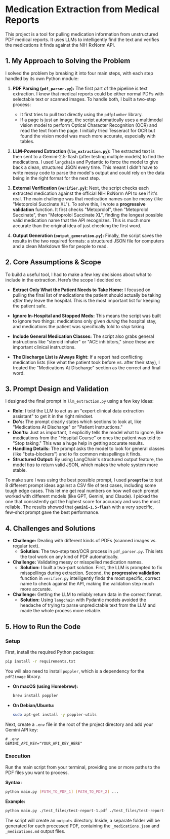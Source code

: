 # Medication Extraction from Medical Reports

This project is a tool for pulling medication information from unstructured PDF medical reports. It uses LLMs to intelligently find the text and verifies the medications it finds against the NIH RxNorm API.

## 1. My Approach to Solving the Problem

I solved the problem by breaking it into four main steps, with each step handled by its own Python module:

1.  **PDF Parsing (`pdf_parser.py`):** The first part of the pipeline is text extraction. I knew that medical reports could be either normal PDFs with selectable text or scanned images. To handle both, I built a two-step process:
    * It first tries to pull text directly using the `pdfplumber` library.
    * If a page is just an image, the script automatically uses a multimodal vision model to perform Optical Character Recognition (OCR) and read the text from the page. I initially tried Tesseract for OCR but found the vision model was much more accurate, especially with tables.

2.  **LLM-Powered Extraction (`llm_extraction.py`):** The extracted text is then sent to a Gemini-2.5-flash (after testing multiple models) to find the medications. I used `langchain` and Pydantic to force the model to give back a clean, structured JSON every time. This meant I didn't have to write messy code to parse the model's output and could rely on the data being in the right format for the next step.

3.  **External Verification (`verifier.py`):** Next, the script checks each extracted medication against the official NIH RxNorm API to see if it's real. The main challenge was that medication names can be messy (like "Metoprolol Succinate XL"). To solve this, I wrote a **progressive validation** function. It first checks "Metoprolol", then "Metoprolol Succinate", then "Metoprolol Succinate XL", finding the longest possible valid medication name that the API recognizes. This is much more accurate than the original idea of just checking the first word.

4.  **Output Generation (`output_generation.py`):** Finally, the script saves the results in the two required formats: a structured JSON file for computers and a clean Markdown file for people to read.

## 2. Core Assumptions & Scope

To build a useful tool, I had to make a few key decisions about what to include in the extraction. Here’s the scope I decided on:

* **Extract Only What the Patient Needs to Take Home:** I focused on pulling the final list of medications the patient should actually be taking *after* they leave the hospital. This is the most important list for keeping the patient safe.

* **Ignore In-Hospital and Stopped Meds:** This means the script was built to ignore two things: medications only given *during* the hospital stay, and medications the patient was specifically told to *stop* taking.

* **Include General Medication Classes:** The script also grabs general instructions like "steroid inhaler" or "ACE inhibitors," since these are important clinical instructions.

* **The Discharge List is Always Right:** If a report had conflicting medication lists (like what the patient took before vs. after their stay), I treated the "Medications At Discharge" section as the correct and final word.

## 3. Prompt Design and Validation

I designed the final prompt in `llm_extraction.py` using a few key ideas:

* **Role:** I told the LLM to act as an "expert clinical data extraction assistant" to get it in the right mindset.
* **Do's:** The prompt clearly states which sections to look at, like "Medications At Discharge" or "Patient Instructions."
* **Don'ts:** Just as important, it explicitly tells the model what to ignore, like medications from the "Hospital Course" or ones the patient was told to "Stop taking." This was a huge help in getting accurate results.
* **Handling Details:** The prompt asks the model to look for general classes (like "beta-blockers") and to fix common misspellings it finds.
* **Structured Output:** By using LangChain's structured output feature, the model *has* to return valid JSON, which makes the whole system more stable.

To make sure I was using the best possible prompt, I used **`promptfoo`** to test 8 different prompt ideas against a CSV file of test cases, including some tough edge cases. This let me get real numbers on how well each prompt worked with different models (like GPT, Gemini, and Claude). I picked the one that consistently got the highest score for accuracy and was the most reliable. The results showed that **`gemini-1.5-flash`** with a very specific, few-shot prompt gave the best performance.

## 4. Challenges and Solutions

* **Challenge:** Dealing with different kinds of PDFs (scanned images vs. regular text).
    * **Solution:** The two-step text/OCR process in `pdf_parser.py`. This lets the tool work on any kind of PDF automatically.
* **Challenge:** Validating messy or misspelled medication names.
    * **Solution:** I built a two-part solution. First, the LLM is prompted to fix misspellings during extraction. Second, the **progressive validation** function in `verifier.py` intelligently finds the most specific, correct name to check against the API, making the validation step much more accurate.
* **Challenge:** Getting the LLM to reliably return data in the correct format.
    * **Solution:** Using `langchain` with Pydantic models avoided the headache of trying to parse unpredictable text from the LLM and made the whole process more reliable.

## 5. How to Run the Code

### Setup

First, install the required Python packages:

```bash
pip install -r requirements.txt
```

You will also need to install `poppler`, which is a dependency for the `pdf2image` library.

* **On macOS (using Homebrew):**
    ```bash
    brew install poppler
    ```
* **On Debian/Ubuntu:**
    ```bash
    sudo apt-get install -y poppler-utils
    ```

Next, create a `.env` file in the root of the project directory and add your Gemini API key:

```text
# .env
GEMINI_API_KEY="YOUR_API_KEY_HERE"
```

### Execution

Run the main script from your terminal, providing one or more paths to the PDF files you want to process.

**Syntax:**

```bash
python main.py [PATH_TO_PDF_1] [PATH_TO_PDF_2] ...
```

**Example:**

```bash
python main.py ./test_files/test-report-1.pdf ./test_files/test-report-2.pdf
```

The script will create an `outputs` directory. Inside, a separate folder will be generated for each processed PDF, containing the `_medications.json` and `_medications.md` output files.